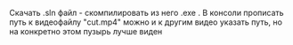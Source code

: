 Скачать .sln файл - скомпилировать из него .exe . В консоли прописать путь к видеофайлу "cut.mp4" можно и к другим видео указать путь, но на конкретно этом пузырь лучше виден
